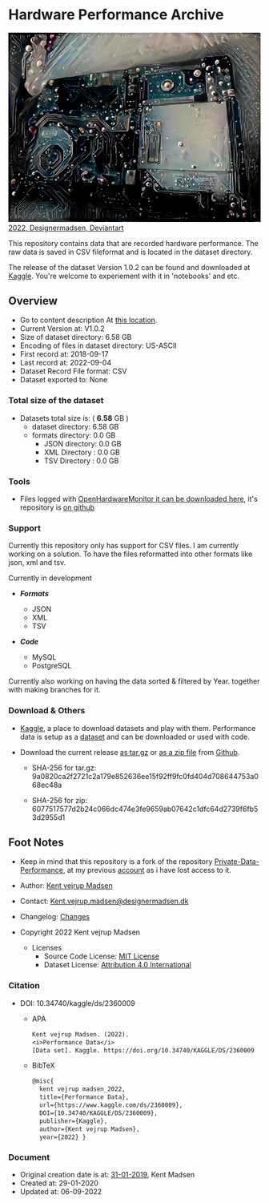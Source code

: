 
# Hardware Performance Archive
![Repository cover image for social networks](preview.jpg)
[2022,
 Designermadsen,
 Deviantart](https://www.deviantart.com/designermadsen/art/Electronics-923444847)

This repository contains data that are recorded hardware performance. The raw data is saved in CSV fileformat and is located in the dataset directory.

The release of the dataset Version 1.0.2 can be found and downloaded at [Kaggle](https://www.kaggle.com/datasets/kentvejrupmadsen/dataset-performance). You're welcome to experiement with it in 'notebooks' and etc.


## Overview
* Go to content description At [this location](docs/contents.md).
* Current Version at: V1.0.2
* Size of dataset directory: 6.58 GB
* Encoding of files in dataset directory: US-ASCII
* First record at: 2018-09-17
* Last record at: 2022-09-04
* Dataset Record File format: CSV
* Dataset exported to: None


### Total size of the dataset
* Datasets total size is: ( **6.58** GB )
    * dataset directory: 6.58 GB
    * formats directory: 0.0 GB
        * JSON directory: 0.0 GB
        * XML Directory : 0.0 GB
        * TSV Directory : 0.0 GB


### Tools
* Files logged with [OpenHardwareMonitor it can be downloaded here](https://openhardwaremonitor.org/downloads/), it's repository is [on github](https://github.com/openhardwaremonitor/openhardwaremonitor)



### Support
Currently this repository only has support for CSV files. I am currently working on a solution. 
To have the files reformatted into other formats like json, xml and tsv.

Currently in development
* ***Formats***
    * JSON
    * XML
    * TSV


* ***Code***
    * MySQL
    * PostgreSQL


Currently also working on having the data sorted & filtered by Year. together with making branches for it.

### Download & Others
* [Kaggle](https://www.kaggle.com/), a place to download datasets and play with them. Performance data is setup as a [dataset](https://www.kaggle.com/datasets/kentvejrupmadsen/dataset-performance) and can be downloaded or used with code.

* Download the current release
[as tar.gz](https://github.com/KentVejrupMadsen/data.performance/archive/refs/tags/release-03-08-2022.tar.gz)
or 
[as a zip file](https://github.com/KentVejrupMadsen/data.performance/archive/refs/tags/release-03-08-2022.zip) 
from 
[Github](https://github.com/KentVejrupMadsen/data.performance/releases/tag/release-03-08-2022).
    * SHA-256 for tar.gz: 
    9a0820ca2f2721c2a179e852636ee15f92ff9fc0fd404d708644753a068ec48a

    * SHA-256 for zip:
    6077517577d2b24c066dc474e3fe9659ab07642c1dfc64d2739f6fb53d2955d1


## Foot Notes
* Keep in mind that this repository is a fork of the repository 
[Private-Data-Performance](https://github.com/KentMadsen/Private-Data-Performance/commits/master),
at my previous 
[account](https://github.com/KentMadsen)
 as i have lost access to it.

* Author: [Kent vejrup Madsen](https://github.com/kentVejrupMadsen/)
* Contact: Kent.vejrup.madsen@designermadsen.dk
* Changelog: [Changes](docs/changelog.md)

* Copyright 2022 Kent vejrup Madsen
    * Licenses
        * Source Code License: [MIT License](docs/licenses/sourcecode_license.md)
        * Dataset License: [Attribution 4.0 International](docs/licenses/dataset_license.md)



### Citation
* DOI: 10.34740/kaggle/ds/2360009
    * APA

          Kent vejrup Madsen. (2022).
          <i>Performance Data</i>
          [Data set]. Kaggle. https://doi.org/10.34740/KAGGLE/DS/2360009

    * BibTeX

          @misc{
            kent vejrup madsen_2022,
            title={Performance Data},
            url={https://www.kaggle.com/ds/2360009},
            DOI={10.34740/KAGGLE/DS/2360009},
            publisher={Kaggle},
            author={Kent vejrup Madsen},
            year={2022} }


### Document
* Original creation date is at: [31-01-2019](https://github.com/KentMadsen/Private-Data-Performance), Kent Madsen
* Created at: 29-01-2020
* Updated at: 06-09-2022